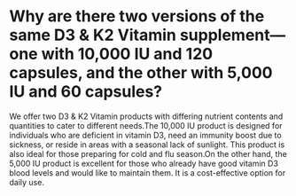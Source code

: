# Why are there two versions of the same D3 & K2 Vitamin supplement—one with 10,000 IU and 120 capsules, and the other with 5,000 IU and 60 capsules?

We offer two D3 & K2 Vitamin products with differing nutrient contents and quantities to cater to different needs.The 10,000 IU product is designed for individuals who are deficient in vitamin D3, need an immunity boost due to sickness, or reside in areas with a seasonal lack of sunlight. This product is also ideal for those preparing for cold and flu season.On the other hand, the 5,000 IU product is excellent for those who already have good vitamin D3 blood levels and would like to maintain them. It is a cost-effective option for daily use.
